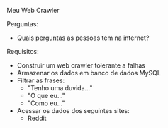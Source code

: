 Meu Web Crawler

Perguntas:

- Quais perguntas as pessoas tem na internet?

Requisitos:

- Construir um web crawler tolerante a falhas
- Armazenar os dados em banco de dados MySQL
- Filtrar as frases:
	- "Tenho uma duvida..."
	- "O que eu..."
	- "Como eu..."
- Acessar os dados dos seguintes sites:
	- Reddit
